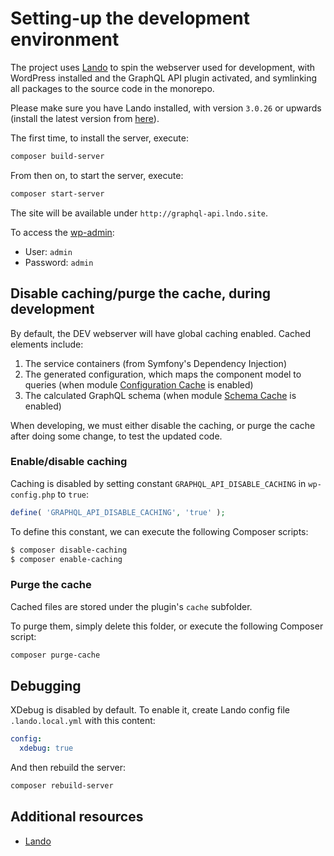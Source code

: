 # Setting-up the development environment

The project uses [Lando](https://lando.dev/) to spin the webserver used for development, with WordPress installed and the GraphQL API plugin activated, and symlinking all packages to the source code in the monorepo.

Please make sure you have Lando installed, with version `3.0.26` or upwards (install the latest version from [here](https://github.com/lando/lando/releases/)).

The first time, to install the server, execute:

```bash
composer build-server
```

From then on, to start the server, execute:

```bash
composer start-server
```

The site will be available under `http://graphql-api.lndo.site`.

To access the [wp-admin](http://graphql-api.lndo.site/wp-admin/):

- User: `admin`
- Password: `admin`

## Disable caching/purge the cache, during development

By default, the DEV webserver will have global caching enabled. Cached elements include:

1. The service containers (from Symfony's Dependency Injection)
2. The generated configuration, which maps the component model to queries (when module [Configuration Cache](../layers/GraphQLAPIForWP/plugins/graphql-api-for-wp/docs/en/modules/configuration-cache.md) is enabled)
3. The calculated GraphQL schema (when module [Schema Cache](../layers/GraphQLAPIForWP/plugins/graphql-api-for-wp/docs/en/modules/schema-cache.md) is enabled)

When developing, we must either disable the caching, or purge the cache after doing some change, to test the updated code.

### Enable/disable caching

Caching is disabled by setting constant `GRAPHQL_API_DISABLE_CACHING` in `wp-config.php` to `true`:

```php
define( 'GRAPHQL_API_DISABLE_CACHING', 'true' );
```

To define this constant, we can execute the following Composer scripts:

```bash
$ composer disable-caching
$ composer enable-caching
```

### Purge the cache

Cached files are stored under the plugin's `cache` subfolder.

To purge them, simply delete this folder, or execute the following Composer script:

```bash
composer purge-cache
```

## Debugging

XDebug is disabled by default. To enable it, create Lando config file `.lando.local.yml` with this content:

```yaml
config:
  xdebug: true
```

And then rebuild the server:

```bash
composer rebuild-server
```

## Additional resources

- [Lando](https://lando.dev/)
